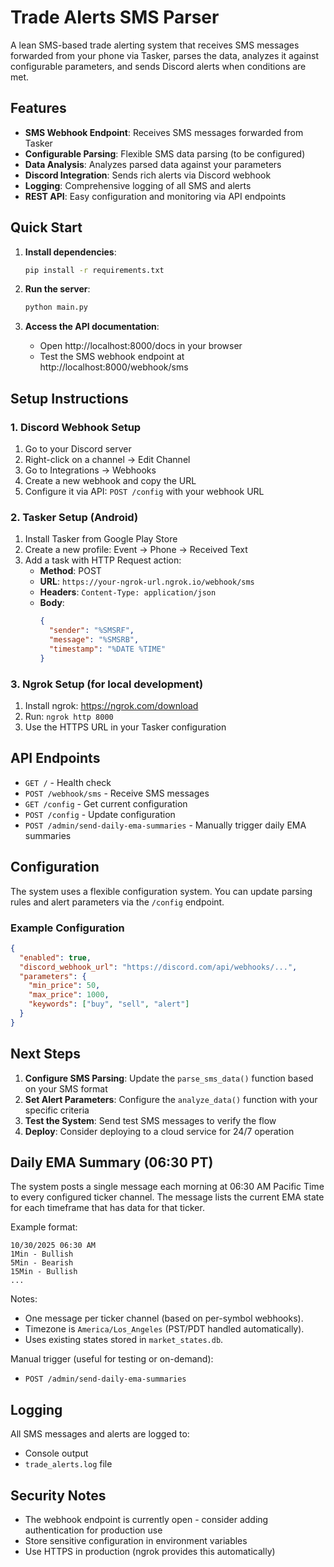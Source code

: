 # Trade Alerts SMS Parser

A lean SMS-based trade alerting system that receives SMS messages forwarded from your phone via Tasker, parses the data, analyzes it against configurable parameters, and sends Discord alerts when conditions are met.

## Features

- **SMS Webhook Endpoint**: Receives SMS messages forwarded from Tasker
- **Configurable Parsing**: Flexible SMS data parsing (to be configured)
- **Data Analysis**: Analyzes parsed data against your parameters
- **Discord Integration**: Sends rich alerts via Discord webhook
- **Logging**: Comprehensive logging of all SMS and alerts
- **REST API**: Easy configuration and monitoring via API endpoints

## Quick Start

1. **Install dependencies**:
   ```bash
   pip install -r requirements.txt
   ```

2. **Run the server**:
   ```bash
   python main.py
   ```

3. **Access the API documentation**:
   - Open http://localhost:8000/docs in your browser
   - Test the SMS webhook endpoint at http://localhost:8000/webhook/sms

## Setup Instructions

### 1. Discord Webhook Setup
1. Go to your Discord server
2. Right-click on a channel → Edit Channel
3. Go to Integrations → Webhooks
4. Create a new webhook and copy the URL
5. Configure it via API: `POST /config` with your webhook URL

### 2. Tasker Setup (Android)
1. Install Tasker from Google Play Store
2. Create a new profile: Event → Phone → Received Text
3. Add a task with HTTP Request action:
   - **Method**: POST
   - **URL**: `https://your-ngrok-url.ngrok.io/webhook/sms`
   - **Headers**: `Content-Type: application/json`
   - **Body**:
     ```json
     {
       "sender": "%SMSRF",
       "message": "%SMSRB",
       "timestamp": "%DATE %TIME"
     }
     ```

### 3. Ngrok Setup (for local development)
1. Install ngrok: https://ngrok.com/download
2. Run: `ngrok http 8000`
3. Use the HTTPS URL in your Tasker configuration

## API Endpoints

- `GET /` - Health check
- `POST /webhook/sms` - Receive SMS messages
- `GET /config` - Get current configuration
- `POST /config` - Update configuration
 - `POST /admin/send-daily-ema-summaries` - Manually trigger daily EMA summaries

## Configuration

The system uses a flexible configuration system. You can update parsing rules and alert parameters via the `/config` endpoint.

### Example Configuration
```json
{
  "enabled": true,
  "discord_webhook_url": "https://discord.com/api/webhooks/...",
  "parameters": {
    "min_price": 50,
    "max_price": 1000,
    "keywords": ["buy", "sell", "alert"]
  }
}
```

## Next Steps

1. **Configure SMS Parsing**: Update the `parse_sms_data()` function based on your SMS format
2. **Set Alert Parameters**: Configure the `analyze_data()` function with your specific criteria
3. **Test the System**: Send test SMS messages to verify the flow
4. **Deploy**: Consider deploying to a cloud service for 24/7 operation

## Daily EMA Summary (06:30 PT)

The system posts a single message each morning at 06:30 AM Pacific Time to every configured ticker channel. The message lists the current EMA state for each timeframe that has data for that ticker.

Example format:

```
10/30/2025 06:30 AM
1Min - Bullish
5Min - Bearish
15Min - Bullish
...
```

Notes:
- One message per ticker channel (based on per-symbol webhooks).
- Timezone is `America/Los_Angeles` (PST/PDT handled automatically).
- Uses existing states stored in `market_states.db`.

Manual trigger (useful for testing or on-demand):
- `POST /admin/send-daily-ema-summaries`

## Logging

All SMS messages and alerts are logged to:
- Console output
- `trade_alerts.log` file

## Security Notes

- The webhook endpoint is currently open - consider adding authentication for production use
- Store sensitive configuration in environment variables
- Use HTTPS in production (ngrok provides this automatically)
